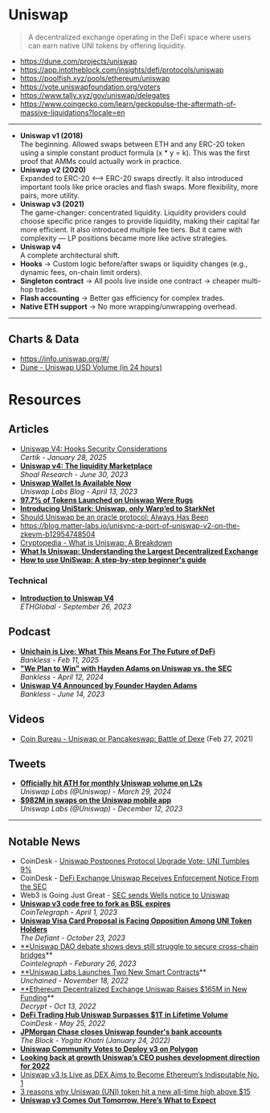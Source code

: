# Uniswap

> A decentralized exchange operating in the DeFi space where users can earn native UNI tokens by offering liquidity.

- https://dune.com/projects/uniswap
- https://app.intotheblock.com/insights/defi/protocols/uniswap
- https://poolfish.xyz/pools/ethereum/uniswap
- https://vote.uniswapfoundation.org/voters
- https://www.tally.xyz/gov/uniswap/delegates
- https://www.coingecko.com/learn/geckopulse-the-aftermath-of-massive-liquidations?locale=en

----

- **Uniswap v1 (2018)**
  <br/>The beginning. Allowed swaps between ETH and any ERC-20 token using a simple constant product formula (x * y = k). This was the first proof that AMMs could actually work in practice.
- **Uniswap v2 (2020)**
<br/>Expanded to ERC-20 <--> ERC-20 swaps directly. It also introduced important tools like price oracles and flash swaps. More flexibility, more pairs, more utility.
- **Uniswap v3 (2021)**
<br/>The game-changer: concentrated liquidity. Liquidity providers could choose specific price ranges to provide liquidity, making their capital far more efficient. It also introduced multiple fee tiers. But it came with complexity — LP positions became more like active strategies.
- **Uniswap v4**
<br/>A complete architectural shift.
- **Hooks** → Custom logic before/after swaps or liquidity changes (e.g., dynamic fees, on-chain limit orders).
- **Singleton contract** → All pools live inside one contract → cheaper multi-hop trades.
- **Flash accounting** → Better gas efficiency for complex trades.
- **Native ETH support** → No more wrapping/unwrapping overhead.

----

## Charts & Data
- https://info.uniswap.org/#/
- [Dune - Uniswap USD Volume (in 24 hours)](https://dune.xyz/hagaetc/uniswap-usd-volume)


# Resources

## Articles
- [Uniswap V4: Hooks Security Considerations](https://www.certik.com/resources/blog/uniswap-v4-hooks-security-considerations)
  <br/>_Certik - January 28, 2025_
- [**Uniswap v4: The liquidity Marketplace**](https://www.shoal.gg/p/uniswap-v4-the-liquidity-marketplace)
  <br/>_Shoal Research - June 30, 2023_
- [**Uniswap Wallet Is Available Now**](https://blog.uniswap.org/uniswap-mobile-wallet-release)
  <br/>_Uniswap Labs Blog - April 13, 2023_
- [**97.7% of Tokens Launched on Uniswap Were Rugs**](https://arxiv.org/pdf/2201.07220.pdf)
- [**Introducing UniStark: Uniswap, only Warp’ed to StarkNet**](https://medium.com/nethermind-eth/introducing-unistark-uniswap-only-warped-to-starknet-6b62d3a96690)
- [Should Uniswap be an oracle protocol: Always Has Been](https://mirror.xyz/0x7B542178633f16940a131F8F6d670ffdbBe6b2Ab/87cOAsmHu86iDOZ0z_kqJkU6_iiBU41YBiv5h8fxLps)
- https://blog.matter-labs.io/unisync-a-port-of-uniswap-v2-on-the-zkevm-b12954748504
- [Cryptopedia - What is Uniswap: A Breakdown](https://www.gemini.com/cryptopedia/uniswap-decentralized-exchange-crypto-defi)
- [**What Is Uniswap: Understanding the Largest Decentralized Exchange**](https://www.cryptocompare.com/exchanges/guides/what-is-uniswap-understanding-the-largest-decentralized-exchange/)
- [**How to use UniSwap: A step-by-step beginner's guide**](https://cointelegraph.com/news/how-to-use-uniswap-a-step-by-step-beginner-s-guide)
  
### Technical
- [**Introduction to Uniswap V4**](https://www.youtube.com/watch?v=eI-rXyWcG2M)
<br/>_ETHGlobal - September 26, 2023_

## Podcast
- [**Unichain is Live: What This Means For The Future of DeFi**](https://www.youtube.com/watch?v=KGra52kncZA)
  <br/>_Bankless - Feb 11, 2025_
- [**"We Plan to Win" with Hayden Adams on Uniswap vs. the SEC**](https://www.youtube.com/watch?v=S2r35SDiCAY)
  <br/>_Bankless - April 12, 2024_
- [**Uniswap V4 Announced by Founder Hayden Adams**](https://www.youtube.com/watch?v=ZmhdNiGOMRU&t=3366s)
  <br/>*Bankless - June 14, 2023*

## Videos
- [Coin Bureau - Uniswap or Pancakeswap: Battle of Dexe](https://www.youtube.com/watch?v=7rEqGX4eRnk) (Feb 27, 2021)

## Tweets
- [**Officially hit ATH for monthly Uniswap volume on L2s**](https://twitter.com/Uniswap/status/1773719843147010463)
  <br/>_Uniswap Labs (@Uniswap) - March 29, 2024_
- [**$982M in swaps on the Uniswap mobile app**](https://twitter.com/Uniswap/status/1734672461235736923)
  <br/>_Uniswap Labs (@Uniswap) - December 12, 2023_



----

## Notable News
- CoinDesk - [Uniswap Postpones Protocol Upgrade Vote; UNI Tumbles 9%](https://www.coindesk.com/business/2024/05/31/uniswap-postpones-protocol-upgrade-vote-uni-tumbles-9/)
- CoinDesk - [DeFi Exchange Uniswap Receives Enforcement Notice From the SEC](https://www.coindesk.com/policy/2024/04/10/defi-exchange-uniswap-receives-enforcement-notice-from-the-sec/)
- Web3 is Going Just Great - [SEC sends Wells notice to Uniswap](https://www.web3isgoinggreat.com/single/uniswap-wells-notice)
- [**Uniswap v3 code free to fork as BSL expires**](https://cointelegraph.com/news/uniswap-v3-code-free-to-fork-as-bsl-expires)
  <br/>_CoinTelegraph - April 1, 2023_
- [**Uniswap Visa Card Proposal is Facing Opposition Among UNI Token Holders**](https://thedefiant.io/uniswap-visa-card-proposal-is-facing-opposition-among-token-holders)
  <br/>_The Defiant - October 23, 2023_
- [**Uniswap DAO debate shows devs still struggle to secure cross-chain bridges](https://cointelegraph.com/news/uniswap-dao-debate-shows-devs-still-struggle-to-secure-cross-chain-bridges)**
  <br/>*Cointelegraph - Feburary 26, 2023*
- [**Uniswap Labs Launches Two New Smart Contracts](https://unchainedpodcast.com/uniswap-labs-launches-two-new-smart-contracts/)**
  <br/>*Unchained - November 18, 2022*
- [**Ethereum Decentralized Exchange Uniswap Raises $165M in New Funding](https://decrypt.co/111921/ethereum-decentralized-exchange-uniswap-raises-165m-in-new-funding)**
  <br/>*Decrypt - Oct 13, 2022*
- [**DeFi Trading Hub Uniswap Surpasses $1T in Lifetime Volume**](https://www.coindesk.com/business/2022/05/24/defi-trading-hub-uniswap-surpasses-1t-in-lifetime-volume/)
  <br/>*CoinDesk - May 25, 2022*
- [**JPMorgan Chase closes Uniswap founder's bank accounts**](https://www.theblockcrypto.com/post/131314/jpmorgan-chase-closes-uniswap-founders-bank-accounts)
  <br/>*The Block - Yogita Khatri (January 24, 2022)*
- [**Uniswap Community Votes to Deploy v3 on Polygon**](https://news.bitcoin.com/uniswap-community-votes-to-deploy-v3-on-polygon-contract-support-coming-in-a-few-days/)
- [**Looking back at growth Uniswap’s CEO pushes development direction for 2022**](https://ambcrypto.com/looking-back-at-growth-uniswaps-ceo-pushes-development-direction-for-2022)
- [Uniswap v3 Is Live as DEX Aims to Become Ethereum’s Indisputable No. 1](https://www.coindesk.com/uniswap-v3-live)
- [3 reasons why Uniswap (UNI) token hit a new all-time high above $15](https://cointelegraph.com/news/3-reasons-why-uniswap-uni-token-hit-a-new-all-time-high-above-15)
- [**Uniswap v3 Comes Out Tomorrow. Here’s What to Expect**](https://decrypt.co/69920/uniswap-v3-comes-tomorrow-heres-what-expect)
